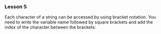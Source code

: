 ### Lesson 5

Each character of a string can be accessed by using bracket notation. You need to write the variable name followed by square brackets and add the index of the character between the brackets:
